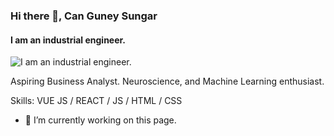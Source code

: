 ### Hi there 👋, Can Guney Sungar
#### I am an industrial engineer.
![I am an industrial engineer.](https://arturssmirnovs.github.io/github-profile-readme-generator/images/banner.png)

Aspiring Business Analyst. Neuroscience, and Machine Learning enthusiast. 

Skills: VUE JS / REACT / JS / HTML / CSS

- 🔭 I’m currently working on this page. 




